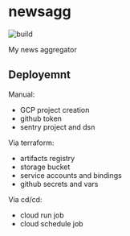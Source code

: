 # newsagg

![build](https://github.com/vanyakosmos/newsagg/actions/workflows/cicd.yml/badge.svg)

My news aggregator


## Deployemnt

Manual:
- GCP project creation
- github token
- sentry project and dsn

Via terraform:
- artifacts registry
- storage bucket
- service accounts and bindings
- github secrets and vars

Via cd/cd:
- cloud run job
- cloud schedule job

